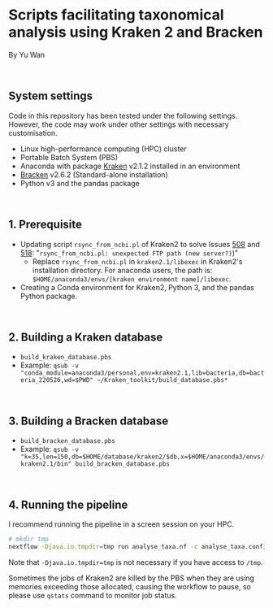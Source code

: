 # Scripts facilitating taxonomical analysis using Kraken 2 and Bracken
By Yu Wan

<br/>  

## System settings

Code in this repository has been tested under the following settings. However, the code may work under other settings with necessary customisation.

- Linux high-performance computing (HPC) cluster
- Portable Batch System (PBS)
- Anaconda with package [Kraken](https://github.com/DerrickWood/kraken2) v2.1.2 installed in an environment
- [Bracken](https://github.com/jenniferlu717/Bracken) v2.6.2 (Standard-alone installation)
- Python v3 and the pandas package

<br/>  

## 1. Prerequisite

- Updating script `rsync_from_ncbi.pl` of Kraken2 to solve Issues [508](https://github.com/DerrickWood/kraken2/issues/508) and [518](https://github.com/DerrickWood/kraken2/issues/518): "`rsync_from_ncbi.pl: unexpected FTP path (new server?)`)"
    - Replace `rsync_from_ncbi.pl` in `kraken2.1/libexec` in Kraken2's installation directory. For anaconda users, the path is: `$HOME/anaconda3/envs/[kraken environment name]/libexec`.
- Creating a Conda environment for Kraken2, Python 3, and the pandas Python package.

<br/>  

## 2. Building a Kraken database

- `build_kraken_database.pbs`
- Example: `qsub -v "conda_module=anaconda3/personal,env=kraken2.1,lib=bacteria,db=bacteria_220526,wd=$PWD" ~/Kraken_toolkit/build_database.pbs*`

<br/>  

## 3. Building a Bracken database

- `build_bracken_database.pbs`
- Example: `qsub -v "k=35,len=150,db=$HOME/database/kraken2/$db,x=$HOME/anaconda3/envs/kraken2.1/bin" build_bracken_database.pbs`

<br/>



## 4.   Running the pipeline

I recommend running the pipeline in a screen session on your HPC.

```bash
# mkdir tmp
nextflow -Djava.io.tmpdir=tmp run analyse_taxa.nf -c analyse_taxa.config --fastq "*_{1,2}.fastq.gz" --db /rds/general/project/hrpu2wgs/live/imp/database/kraken2/bacteria_220526 --outdir "output" --queueSize 10 --cpus 8 --mem 64 --conda_env kraken2.1 --bracken_dir $HOME/software/Bracken --read_len 150 --script_dir $PWD
```

Note that `-Djava.io.tmpdir=tmp` is not necessary if you have access to `/tmp`.

Sometimes the jobs of Kraken2 are killed by the PBS when they are using memories exceeding those allocated, causing the workflow to pause, so please use `qstats` command to monitor job status.